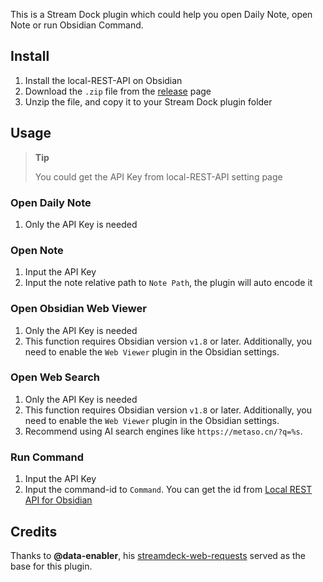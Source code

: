 This is a Stream Dock plugin which could help you open Daily Note, open Note or run Obsidian Command.



## Install

1. Install the local-REST-API on Obsidian
2. Download the `.zip` file from the [release](https://github.com/moziar/obsidian-for-streamdock/releases) page
3. Unzip the file, and copy it to your Stream Dock plugin folder



## Usage

> **Tip**
>
> You could get the API Key from local-REST-API setting page



### Open Daily Note

1. Only the API Key is needed



### Open Note

1. Input the API Key
3. Input the note relative path to `Note Path`, the plugin will auto encode it



### Open Obsidian Web Viewer

1. Only the API Key is needed
2. This function requires Obsidian version `v1.8` or later. Additionally, you need to enable the `Web Viewer` plugin in the Obsidian settings.



### Open Web Search

1. Only the API Key is needed
2. This function requires Obsidian version `v1.8` or later. Additionally, you need to enable the `Web Viewer` plugin in the Obsidian settings.
3. Recommend using AI search engines like `https://metaso.cn/?q=%s`.



### Run Command

1. Input the API Key
2. Input the command-id to `Command`. You can get the id from [Local REST API for Obsidian](https://coddingtonbear.github.io/obsidian-local-rest-api/#/)



## Credits

Thanks to **@data-enabler**, his [streamdeck-web-requests](https://github.com/data-enabler/streamdeck-web-requests) served as the base for this plugin.
